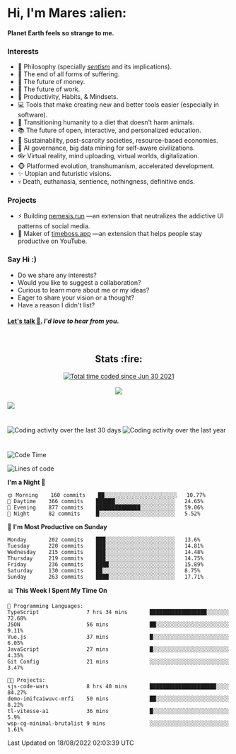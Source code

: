 <h1>Hi, I'm Mares :alien:</h1>

#### Planet Earth feels so strange to me.

### **Interests**

- 🌊 Philosophy (specially [_sentism_][sentismmedium] and its implications).
- 🎯 The end of all forms of suffering.
- 💸 The future of money.
- 💼 The future of work.
- 🧠 Productivity, Habits, & Mindsets.
- 💻 Tools that make creating new and better tools easier (especially in software).
- 🥗 Transitioning humanity to a diet that doesn't harm animals.
- 📚 The future of open, interactive, and personalized education.
- 🌱 Sustainability, post-scarcity societies, resource-based economies.
- 🤖 AI governance, big data mining for self-aware civilizations.
- 👓 Virtual reality, mind uploading, virtual worlds, digitalization.
- 🐵 Platformed evolution, transhumanism, accelerated development.
- ✨ Utopian and futuristic visions.
- 💀 Death, euthanasia, sentience, nothingness, definitive ends.


### **Projects**

- ⚡ Building [nemesis.run](https://chrome.google.com/webstore/detail/nemesis-%E2%80%93-humane-design-f/blfbbifgjgikekfochleknjcopefifgo?hl=en) —an extension that neutralizes the addictive UI patterns of social media.
- 💎 Maker of [timeboss.app](https://timeboss.app) —an extension that helps people stay productive on YouTube.


### **Say Hi :)**

- Do we share any interests?
- Would you like to suggest a collaboration?
- Curious to learn more about me or my ideas?
- Eager to share your vision or a thought?
- Have a reason I didn't list?

#### [Let's talk :wave:.](mailto:mareszhar@gmail.com) _I'd love to hear from you_.

[sentismmedium]: https://medium.com/@mareszhar/born-a-prisoner-a-reflection-about-life-its-struggles-and-a-plan-to-escape-d8566ce9b026

<br>

<h2 align="center">Stats :fire:</h2>

<div align="center">
  <a href="https://wakatime.com/@cfdc0e0d-4860-4b62-9ff0-cb659185525e">
    <img src="https://wakatime.com/badge/user/cfdc0e0d-4860-4b62-9ff0-cb659185525e.svg" alt="Total time coded since Jun 30 2021" />
  </a>
</div>

<br>

<!-- 
Add or remove this: 
&dates=B1AAB3FF 
...or this...
&date_format=M%20j%5B%2C%20Y%5D
from the *streak stats URL below* if they get bugged and aren't updating: 
-->

<div align="center">
  <img src="https://github-readme-streak-stats.herokuapp.com?user=mareszhar&theme=black-ice&hide_border=true&stroke=FFFFFF15&ring=DF8FFE&fire=DF8FFE&currStreakLabel=DF8FFE&background=1A232A&currStreakNum=86FFAB&dates=B1AAB3FF&date_format=M%20j%5B%2C%20Y%5D">
</div>

<br>

<img src="https://activity-graph.herokuapp.com/graph?username=mareszhar&theme=nord&bg_color=00000000&color=979797&line=DF8FFE&point=00000000&area=true&hide_border=true">

<br>

<h1></h1>

<img src="https://wakatime.com/share/@mares/5df0ff02-9c79-41b4-b540-51dc9c65a57b.svg" alt="Coding activity over the last 30 days" />
<img src="https://wakatime.com/share/@mares/ea89ba71-f374-40af-930c-e0655909fe37.svg" alt="Coding activity over the last year" />

<h1></h1>

<!--START_SECTION:waka-->
![Code Time](http://img.shields.io/badge/Code%20Time-586%20hrs%2053%20mins-blue)

![Lines of code](https://img.shields.io/badge/From%20Hello%20World%20I%27ve%20Written-152%20Thousand%20lines%20of%20code-blue)

**I'm a Night 🦉** 

```text
🌞 Morning    160 commits    ██░░░░░░░░░░░░░░░░░░░░░░░   10.77% 
🌆 Daytime    366 commits    ██████░░░░░░░░░░░░░░░░░░░   24.65% 
🌃 Evening    877 commits    ██████████████░░░░░░░░░░░   59.06% 
🌙 Night      82 commits     █░░░░░░░░░░░░░░░░░░░░░░░░   5.52%

```
📅 **I'm Most Productive on Sunday** 

```text
Monday       202 commits    ███░░░░░░░░░░░░░░░░░░░░░░   13.6% 
Tuesday      220 commits    ███░░░░░░░░░░░░░░░░░░░░░░   14.81% 
Wednesday    215 commits    ███░░░░░░░░░░░░░░░░░░░░░░   14.48% 
Thursday     219 commits    ███░░░░░░░░░░░░░░░░░░░░░░   14.75% 
Friday       236 commits    ████░░░░░░░░░░░░░░░░░░░░░   15.89% 
Saturday     130 commits    ██░░░░░░░░░░░░░░░░░░░░░░░   8.75% 
Sunday       263 commits    ████░░░░░░░░░░░░░░░░░░░░░   17.71%

```


📊 **This Week I Spent My Time On** 

```text
💬 Programming Languages: 
TypeScript               7 hrs 34 mins       ██████████████████░░░░░░░   72.68% 
JSON                     56 mins             ██░░░░░░░░░░░░░░░░░░░░░░░   9.11% 
Vue.js                   37 mins             █░░░░░░░░░░░░░░░░░░░░░░░░   6.05% 
JavaScript               27 mins             █░░░░░░░░░░░░░░░░░░░░░░░░   4.35% 
Git Config               21 mins             ░░░░░░░░░░░░░░░░░░░░░░░░░   3.47%

🐱‍💻 Projects: 
sjs-code-wars            8 hrs 40 mins       █████████████████████░░░░   84.27% 
demo-imifcaiwuvc-mrfi    50 mins             ██░░░░░░░░░░░░░░░░░░░░░░░   8.22% 
tl-vitesse-a1            36 mins             █░░░░░░░░░░░░░░░░░░░░░░░░   5.9% 
wsp-cg-minimal-brutalist 9 mins              ░░░░░░░░░░░░░░░░░░░░░░░░░   1.61%

```


 Last Updated on 18/08/2022 02:03:39 UTC
<!--END_SECTION:waka-->
